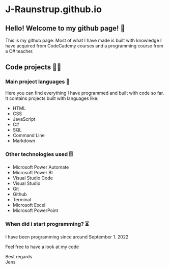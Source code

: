 # J-Raunstrup.github.io

## Hello! Welcome to my github page! 👋

This is my github page. Most of what I have made is built with knowledge I have acquired from CodeCademy courses and a programming course from a C# teacher.

## Code projects 👨‍💻

### Main project languages 💬

Here you can find everything I have programmed and built with code so far. It contains projects built with languages like:
<ul>
    <li>HTML</li>
    <li>CSS</li>
    <li>JavaScript</li>
    <li>C#</li>
    <li>SQL</li>
    <li>Command Line</li>
    <li>Markdown</li>
</ul>

### Other technologies used 🗄️

<ul>
    <li>Microsoft Power Automate</li>
    <li>Microsoft Power BI</li>    
    <li>Visual Studio Code</li>
    <li>Visual Studio</li>
    <li>Git</li>
    <li>Github</li>
    <li>Terminal</li>
    <li>Microsoft Excel</li>
    <li>Microsoft PowerPoint</li>
</ul>

### When did i start programming? ⏳

I have been programming since around September 1. 2022 

Feel free to have a look at my code

Best regards <br>
Jens
